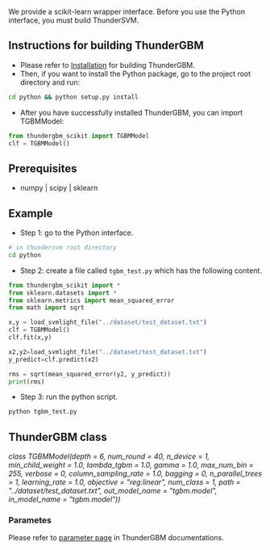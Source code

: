 We provide a scikit-learn wrapper interface. Before you use the Python interface, you must build ThunderSVM.

## Instructions for building ThunderGBM
* Please refer to [Installation](http://thundergbm.readthedocs.io/en/latest/how-to.html) for building ThunderGBM.
* Then, if you want to install the Python package, go to the project root directory and run:
```bash
cd python && python setup.py install
```
* After you have successfully installed ThunderGBM, you can import TGBMModel:
```python
from thundergbm_scikit import TGBMModel                                                                                                                                              
clf = TGBMModel()                                                                                                                                                                    

``` 
## Prerequisites
* numpy | scipy | sklearn

## Example

* Step 1: go to the Python interface.
```bash
# in thundersvm root directory
cd python
```
* Step 2: create a file called ```tgbm_test.py``` which has the following content.
```python
from thundergbm_scikit import *
from sklearn.datasets import *
from sklearn.metrics import mean_squared_error
from math import sqrt

x,y = load_svmlight_file("../dataset/test_dataset.txt")
clf = TGBMModel()
clf.fit(x,y)

x2,y2=load_svmlight_file("../dataset/test_dataset.txt")
y_predict=clf.predict(x2)

rms = sqrt(mean_squared_error(y2, y_predict))
print(rms)

```
* Step 3: run the python script.
```bash
python tgbm_test.py
```

## ThunderGBM class
*class TGBMModel(depth = 6, num_round = 40, n_device = 1, min_child_weight = 1.0, lambda_tgbm = 1.0, gamma = 1.0, max_num_bin = 255, verbose = 0, column_sampling_rate = 1.0, bagging = 0, n_parallel_trees = 1, learning_rate = 1.0, objective = "reg:linear", num_class = 1, path = "../dataset/test_dataset.txt", out_model_name = "tgbm.model", in_model_name = "tgbm.model"))*

### Parametes
Please refer to [parameter page](https://github.com/zeyiwen/thundergbm/blob/master/docs/parameters.md) in ThunderGBM documentations.
